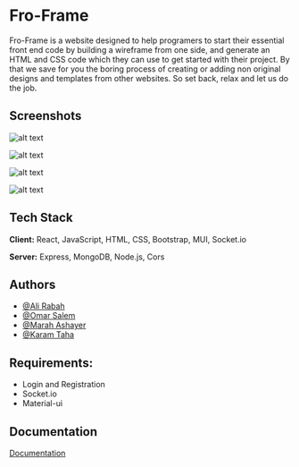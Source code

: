 # Fro-Frame

 Fro-Frame is a website designed to help programers to start their essential front end code by building a wireframe from one side, and generate an HTML and CSS code which they can use to get started with their project. 
By that we save for you the boring process of creating or adding non original designs and templates from other websites. 
So set back, relax and let us do the job.


## Screenshots


![alt text](https://raw.githubusercontent.com/Marah-Ashayer/Group-Activity3/main/2.png)


![alt text](https://raw.githubusercontent.com/Marah-Ashayer/Group-Activity3/main/5.png)


![alt text](https://raw.githubusercontent.com/Marah-Ashayer/Group-Activity3/main/3.png)


![alt text](https://raw.githubusercontent.com/Marah-Ashayer/Group-Activity3/main/44.png)


## Tech Stack

**Client:** React, JavaScript, HTML, CSS, Bootstrap, MUI, Socket.io 

**Server:** Express, MongoDB, Node.js, Cors


## Authors

- [@Ali Rabah](https://github.com/alirabah93)
- [@Omar Salem](https://github.com/Salem15963)
- [@Marah Ashayer](https://github.com/Marah-Ashayer)
- [@Karam Taha](https://github.com/Karam-taha)


## Requirements:


- Login and Registration
- Socket.io
- Material-ui


## Documentation

[Documentation](https://docs.google.com/document/d/1zYgs7nW_bQC7KK3u1kftiVlQsSFKfxb0lDbcC-YZXXk/edit)

